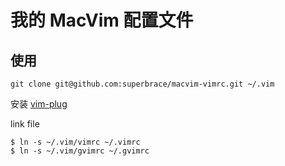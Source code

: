 # 我的 MacVim 配置文件

## 使用

```shell
git clone git@github.com:superbrace/macvim-vimrc.git ~/.vim
```

安装 [vim-plug](https://github.com/junegunn/vim-plug)

link file
```shell
$ ln -s ~/.vim/vimrc ~/.vimrc
$ ln -s ~/.vim/gvimrc ~/.gvimrc
```
